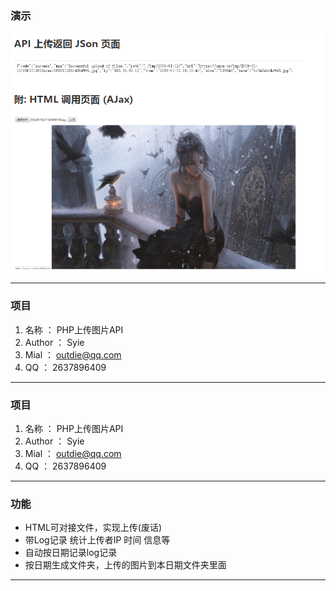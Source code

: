 ### 演示
![Test](https://raw.githubusercontent.com/Cirnis/php-img-api/master/test.png "Test")

------------

### 项目
1. 名称 ： PHP上传图片API
1. Author ： Syie
1. Mial ： outdie@qq.com
1. QQ ： 2637896409

------------

### 项目

1. 名称 ： PHP上传图片API
1. Author ： Syie</font>
1. Mial ： outdie@qq.com
1. QQ ： 2637896409

------------

### 功能
- HTML可对接文件，实现上传(废话)
- 带Log记录 统计上传者IP 时间 信息等
- 自动按日期记录log记录
- 按日期生成文件夹，上传的图片到本日期文件夹里面

------------


